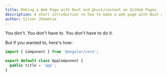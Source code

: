 ```yaml
---
title: Making a Web Page with Nuxt and @nuxt/content on GitHub Pages
description: A short introduction to how to make a web page with Nuxt and @nuxt/content on GitHub Pages
author: Silver Jõemetsa
---
```


You don't. You don't have to. You don't have to do it.

But if you wanted to, here's how:

```ts
import { Component } from '@angular/core';

export default class AppComponent {
  public title = 'app';
}
```

